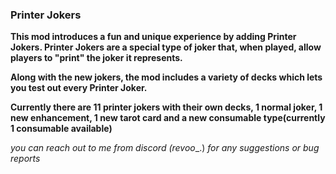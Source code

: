 ### **Printer Jokers**

**This mod introduces a fun and unique experience by adding Printer Jokers. Printer Jokers are a special type of joker that, when played, allow players to "print" the joker it represents.**

**Along with the new jokers, the mod includes a variety of decks which lets you test out every Printer Joker.**


**Currently there are 11 printer jokers with their own decks, 1 normal joker, 1 new enhancement, 1 new tarot card and a new consumable type(currently 1 consumable available)**



_you can reach out to me from discord (revoo__.) _for any suggestions or bug reports_
